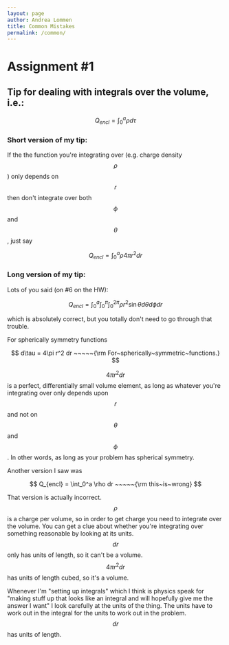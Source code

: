 ```yaml
---
layout: page
author: Andrea Lommen
title: Common Mistakes 
permalink: /common/
---
```


# Assignment #1

## Tip for dealing with integrals over the volume, i.e.:

$$
Q_{encl} = \int_0^a \rho d\tau
$$

### Short version of my tip:

If the the function you're integrating over (e.g. charge density $$\rho$$) only depends
on $$r$$ then don't integrate over both $$\phi$$ and $$\theta$$, just
say

$$
Q_{encl} = \int_0^a \rho 4\pi r^2 dr
$$

### Long version of my tip:

Lots of you said (on #6 on the HW):

$$
Q_{encl} = \int_0^a\int_0^\pi \int_0^{2\pi} \rho r^2 \sin\theta d\theta d\phi dr
$$

which is absolutely correct, but you totally don't need to go through that trouble.

For spherically symmetry functions

$$
d\tau = 4\pi r^2 dr ~~~~~{\rm For~spherically~symmetric~functions.} 
$$

$$4\pi r^2 dr$$ is a perfect, differentially small volume element, as long as whatever you're integrating over only depends upon $$r$$ and not on $$\theta$$ and $$\phi$$.  In other words, as long as your problem has spherical symmetry.

Another version I saw was

$$
Q_{encl} = \int_0^a \rho dr ~~~~~{\rm this~is~wrong}
$$

That version is actually incorrect. $$\rho$$ is a charge per volume, so in order to get charge you need to integrate over the volume.  You can get a clue
about whether you're integrating over something reasonable by looking at its
units. $$dr$$ only has units of length, so it can't be a volume.  $$4 \pi r^2 dr$$ has units of length cubed, so it's a volume.  

Whenever I'm "setting up integrals" which I think is physics speak for "making stuff up that looks like an integral and will hopefully give me the answer I want" I look carefully at the units of the thing. The units have to work out in the integral for the units to work out in the problem. $$dr$$ has units of length.
